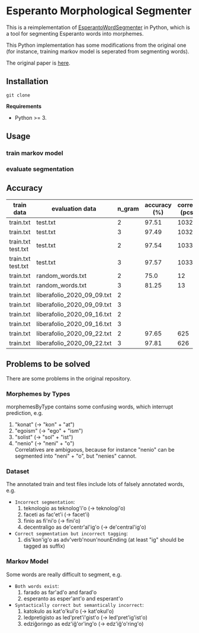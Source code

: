 # Esperanto Morphological Segmenter
This is a reimplementation of [EsperantoWordSegmenter](https://github.com/tguinard/EsperantoWordSegmenter) in Python, which is a tool for segmenting Esperanto words into morphemes.

This Python implementation has some modifications from the original one (for instance, training markov model is seperated from segmenting words).

The original paper is [here](https://ufal.mff.cuni.cz/pbml/105/art-guinard.pdf).

## Installation
```
git clone 
```

**Requirements**
- Python >= 3.

## Usage
### train markov model

### evaluate segmentation

## Accuracy
| train data | evaluation data | n_gram | accuracy (%) | correct (pcs) | incorrect (pcs) |
| --- | --- | --- | --- | --- | --- |
| train.txt | test.txt | 2 | 97.51 | 10328 | 263 |
| train.txt | test.txt | 3 | 97.49 | 10326 | 265 |
| train.txt<br>test.txt | test.txt | 2 | 97.54 | 10331 | 260 |
| train.txt<br>test.txt | test.txt | 3 | 97.57 | 10334 | 257 |
| train.txt | random_words.txt | 2 | 75.0 | 12 | 4 |
| train.txt | random_words.txt | 3 | 81.25 | 13 | 3 |
| train.txt | liberafolio_2020_09_09.txt | 2 |  |  |  |
| train.txt | liberafolio_2020_09_09.txt | 3 |  |  |  |
| train.txt | liberafolio_2020_09_16.txt | 2 |  |  |  |
| train.txt | liberafolio_2020_09_16.txt | 3 |  |  |  |
| train.txt | liberafolio_2020_09_22.txt | 2 | 97.65 | 625 | 15 |
| train.txt | liberafolio_2020_09_22.txt | 3 | 97.81 | 626 | 14 |

## Problems to be solved
There are some problems in the original repository.

### Morphemes by Types
morphemesByType contains some confusing words, which interrupt prediction, e.g.  
1. "konat" (-> "kon" + "at")
1. "egoism" (-> "ego" + "ism")
1. "solist" (-> "sol" + "ist")
1. "nenio" (-> "neni" + "o")  
    Correlatives are ambiguous, because for instance "nenio" can be segmented into "neni" + "o", but "nenies" cannot.

### Dataset
The annotated train and test files include lots of falsely annotated words, e.g.  
- `Incorrect segmentation`:
    1. teknologio as teknolog'i'o (-> teknologi'o)
    1. faceti as fac'et'i (-> facet'i)
    1. finio as fi'ni'o (-> fini'o)
    1. decentraligo as de'centr'al'ig'o (-> de'central'ig'o)
- `Correct segmentation but incorrect tagging`:
    1. dis'kon'ig'o as adv'verb'noun'nounEnding (at least "ig" should be tagged as suffix)

### Markov Model
Some words are really difficult to segment, e.g.  
- `Both words exist`:
    1. farado as far'ad'o and farad'o
    1. esperanto as esper'ant'o and esperant'o
- `Syntactically correct but semantically incorrect`:
    1. katokulo as kat'o'kul'o (-> kat'okul'o)
    1. ledpretigisto as led'pret'i'gist'o (-> led'pret'ig'ist'o)
    1. edziĝoringo as edz'iĝ'or'ing'o (-> edz'iĝ'o'ring'o)